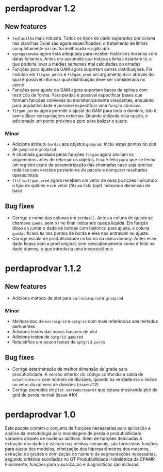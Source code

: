 # perdaprodvar 1.2

## New features

* `leplanilha` mais robusta. Todos os tipos de dado esperados por coluna nas planilhas Excel são 
  agora especificados; o tratamento de linhas completamente vazias foi melhorado e agilizado.
* `agregasemana` agora está adequada para receber históricos horários com datas faltantes. Antes era
  assumido que todas as linhas estariam lá, o que poderia levar a médias semanais mal calculadas ou
  erradas
* Funções para ajuste de GAM agora suportam outras distribuições. Foi incluído em `fitgam_perda` e 
  `fitgam_prod` um argumento `dist` através do qual é possível informar qual distribuição deve ser 
  considerada no ajuste.
* Funções para ajuste de GAM agora suportam bases de splines com restrição de forma. Para perdas é
  possível especificar bases que formam funções convexas ou monotonicamente crescentes, enquanto 
  para produtibilidade é possível especificar uma função côncava.
* `fitgam_perda` agora permite o ajuste de GAM para todo o domínio, isto é, sem utilizar 
  extrapolações externas. Quando utilizada esta opção, é adicionado um ponto próximo a zero para
  balizar o ajuste.

### Minor

* Adiciona atributo `bordas` aos objetos `gamprod`. Inclui estes pontos no plot de `gamprod` e 
  `gridprod`
* A chamada guardada pelas funções `fitgam` agora avaliam os argumentos antes de retornar os 
  objetos. Isso é feito para que se tenha um registro exato da parametrização das chamadas caso seja preciso rodá-las com versões posteriores do pacote e comparar resultados operacionais
* `(fit|opt)gam_prod` agora recebem um vetor de duas posições indicando o tipo de splines e um vetor
  (fit) ou lista (opt) indicando dimensão de base

## Bug fixes

* Corrige o nome das colunas em `bordasCC`. Antes a coluna de queda se chamava `queda`, sem o l no 
  final indicando queda líquida. Em função disso ao juntar o dado de bordas com histórico para 
  ajuste, a coluna `quedal` ficava `NA` nos pontos de borda e eles nao entravam no ajuste.
* Corrige escala de produtibilidade na borda da usina dummy. Antes esse dado ficava com a prod 
  original, sem reescalonamento como é feito no dado dummy, o que introduzia uma inconsistência

# perdaprodvar 1.1.2

## New features

* Adiciona método de plot para `varreduraprod` e `gridprod`

### Minor 

* Melhora doc de `extraigrid` e `optgrid` com mais referências aos métodos pertinentes
* Adiciona testes das novas funcoes de plot
* Adiciona testes de `optgrid.gamprod`
* Robustifica um pouco testes de `optgrid.perda`

## Bug fixes

* Corrige determinação de melhor dimensão de grade para produtibilidade. A versão anterior do código
  confundia a saída de `achafronteira` com número de divisões, quando na verdade era o índice no 
  vetor do número de divisões (issue #12)
* Corrige exemplos de `plot.varreduraperda` que estava mostrando plot de grid de perda normal 
  (issue #10)

# perdaprodvar 1.0

Este pacote contém o conjunto de funções necessárias para aplicação e análise da metodologia para
modelagem de perda e produtibillidade variáveis através de modelos aditivos. Além de funções
dedicadas à extração dos dados e cálculo das médias semanais, são fornecidas funções para ajuste dos
modelos, otimização dos hiperparâmetros dos mesmos, extração de grades e otimização do número de
segmentações necessárias, segundo critérios acordados no GT Produtibillidade Hidrelétrica da CPAMP.
Finalmente, funções para visualização e diagnósticos são inclusas.